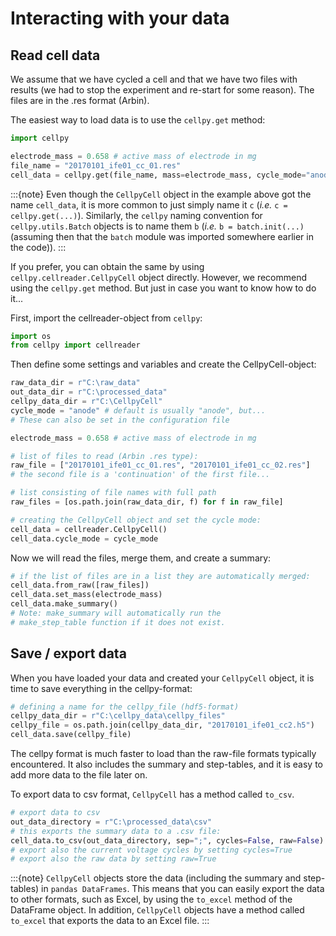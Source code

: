 # Interacting with your data

## Read cell data

We assume that we have cycled a cell and that we have two files
with results (we had to stop the experiment and re-start for some
reason). The files are in the .res format (Arbin).

The easiest way to load data is to use the `cellpy.get` method:

```python
import cellpy

electrode_mass = 0.658 # active mass of electrode in mg
file_name = "20170101_ife01_cc_01.res"
cell_data = cellpy.get(file_name, mass=electrode_mass, cycle_mode="anode")
```

:::{note}
Even though the `CellpyCell` object in the example above got the name `cell_data`,
it is more common to just simply name it `c` (*i.e.* `c = cellpy.get(...)`). Similarly,
the `cellpy` naming convention for `cellpy.utils.Batch` objects is to name them `b`
(*i.e.* `b = batch.init(...)` (assuming then that the `batch` module was imported
somewhere earlier in the code)).
:::

If you prefer, you can obtain the same by using `cellpy.cellreader.CellpyCell` object directly. However, we
recommend using the `cellpy.get` method. But just in case you want to know how to do it...

First, import the cellreader-object from `cellpy`:

```python
import os
from cellpy import cellreader
```

Then define some settings and variables and create the CellpyCell-object:

```python
raw_data_dir = r"C:\raw_data"
out_data_dir = r"C:\processed_data"
cellpy_data_dir = r"C:\CellpyCell"
cycle_mode = "anode" # default is usually "anode", but...
# These can also be set in the configuration file

electrode_mass = 0.658 # active mass of electrode in mg

# list of files to read (Arbin .res type):
raw_file = ["20170101_ife01_cc_01.res", "20170101_ife01_cc_02.res"]
# the second file is a 'continuation' of the first file...

# list consisting of file names with full path
raw_files = [os.path.join(raw_data_dir, f) for f in raw_file]

# creating the CellpyCell object and set the cycle mode:
cell_data = cellreader.CellpyCell()
cell_data.cycle_mode = cycle_mode
```

Now we will read the files, merge them, and create a summary:

```python
# if the list of files are in a list they are automatically merged:
cell_data.from_raw([raw_files])
cell_data.set_mass(electrode_mass)
cell_data.make_summary()
# Note: make_summary will automatically run the
# make_step_table function if it does not exist.
```

## Save / export data

When you have loaded your data and created your `CellpyCell` object, it is
time to save everything in the cellpy-format:

```python
# defining a name for the cellpy_file (hdf5-format)
cellpy_data_dir = r"C:\cellpy_data\cellpy_files"
cellpy_file = os.path.join(cellpy_data_dir, "20170101_ife01_cc2.h5")
cell_data.save(cellpy_file)
```

The cellpy format is much faster to load than the raw-file formats typically
encountered. It also includes the summary and step-tables, and it is easy to
add more data to the file later on.

To export data to csv format,
`CellpyCell` has a method called `to_csv`.

```python
# export data to csv
out_data_directory = r"C:\processed_data\csv"
# this exports the summary data to a .csv file:
cell_data.to_csv(out_data_directory, sep=";", cycles=False, raw=False)
# export also the current voltage cycles by setting cycles=True
# export also the raw data by setting raw=True
```

:::{note}
`CellpyCell` objects store the data (including the summary and step-tables)
in `pandas DataFrames`. This means that you can easily export the data to
other formats, such as Excel, by using the `to_excel` method of the
DataFrame object. In addition, `CellpyCell` objects have a method called
`to_excel` that exports the data to an Excel file.
:::
